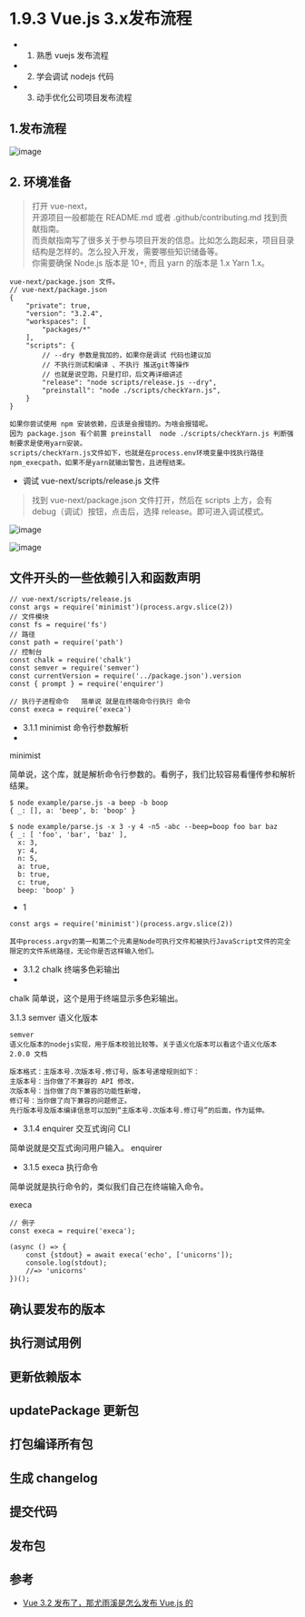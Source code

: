 
# 1.9.3 Vue.js 3.x发布流程

>
- 1. 熟悉 vuejs 发布流程
- 2. 学会调试 nodejs 代码
- 3. 动手优化公司项目发布流程

## 1.发布流程
![image](https://user-images.githubusercontent.com/17672815/130182307-cef87963-3324-49a4-b863-ec68df2d0edc.png)


## 2. 环境准备
>打开 vue-next，  
开源项目一般都能在 README.md 或者 .github/contributing.md 找到贡献指南。  
而贡献指南写了很多关于参与项目开发的信息。比如怎么跑起来，项目目录结构是怎样的。怎么投入开发，需要哪些知识储备等。  
你需要确保 Node.js 版本是 10+, 而且 yarn 的版本是 1.x Yarn 1.x。  

```
vue-next/package.json 文件。
// vue-next/package.json
{
    "private": true,
    "version": "3.2.4",
    "workspaces": [
        "packages/*"
    ],
    "scripts": {
        // --dry 参数是我加的，如果你是调试 代码也建议加
        // 不执行测试和编译 、不执行 推送git等操作
        // 也就是说空跑，只是打印，后文再详细讲述
        "release": "node scripts/release.js --dry",
        "preinstall": "node ./scripts/checkYarn.js",
    }
}

如果你尝试使用 npm 安装依赖，应该是会报错的。为啥会报错呢。
因为 package.json 有个前置 preinstall  node ./scripts/checkYarn.js 判断强制要求是使用yarn安装。
scripts/checkYarn.js文件如下，也就是在process.env环境变量中找执行路径npm_execpath，如果不是yarn就输出警告，且进程结束。
```
- 调试 vue-next/scripts/release.js 文件
>找到 vue-next/package.json 文件打开，然后在 scripts 上方，会有debug（调试）按钮，点击后，选择 release。即可进入调试模式。


![image](https://user-images.githubusercontent.com/17672815/130324164-e3a526ab-da4b-4742-8624-3fb4e829f61a.png)

![image](https://user-images.githubusercontent.com/17672815/130324182-67a844bf-d1c1-4bb1-8e68-65d5931253a6.png)



## 文件开头的一些依赖引入和函数声明
```
// vue-next/scripts/release.js
const args = require('minimist')(process.argv.slice(2))
// 文件模块
const fs = require('fs')
// 路径
const path = require('path')
// 控制台
const chalk = require('chalk')
const semver = require('semver')
const currentVersion = require('../package.json').version
const { prompt } = require('enquirer')

// 执行子进程命令   简单说 就是在终端命令行执行 命令
const execa = require('execa')
```

- 3.1.1 minimist  命令行参数解析
- 
minimist

简单说，这个库，就是解析命令行参数的。看例子，我们比较容易看懂传参和解析结果。
```
$ node example/parse.js -a beep -b boop
{ _: [], a: 'beep', b: 'boop' }

$ node example/parse.js -x 3 -y 4 -n5 -abc --beep=boop foo bar baz
{ _: [ 'foo', 'bar', 'baz' ],
  x: 3,
  y: 4,
  n: 5,
  a: true,
  b: true,
  c: true,
  beep: 'boop' }
```
- 1
```
const args = require('minimist')(process.argv.slice(2))

其中process.argv的第一和第二个元素是Node可执行文件和被执行JavaScript文件的完全限定的文件系统路径，无论你是否这样输入他们。
```
- 3.1.2 chalk 终端多色彩输出
- 
chalk
简单说，这个是用于终端显示多色彩输出。


3.1.3 semver  语义化版本

```
semver
语义化版本的nodejs实现，用于版本校验比较等。关于语义化版本可以看这个语义化版本 2.0.0 文档

版本格式：主版本号.次版本号.修订号，版本号递增规则如下：
主版本号：当你做了不兼容的 API 修改，
次版本号：当你做了向下兼容的功能性新增，
修订号：当你做了向下兼容的问题修正。
先行版本号及版本编译信息可以加到“主版本号.次版本号.修订号”的后面，作为延伸。
```

- 3.1.4 enquirer 交互式询问 CLI

简单说就是交互式询问用户输入。
enquirer


- 3.1.5 execa 执行命令

简单说就是执行命令的，类似我们自己在终端输入命令。

execa

```
// 例子
const execa = require('execa');

(async () => {
	const {stdout} = await execa('echo', ['unicorns']);
	console.log(stdout);
	//=> 'unicorns'
})();
```



## 确认要发布的版本

## 执行测试用例


## 更新依赖版本


## updatePackage 更新包


##  打包编译所有包

## 生成 changelog


## 提交代码

## 发布包


## 参考
- [Vue 3.2 发布了，那尤雨溪是怎么发布 Vue.js 的](https://juejin.cn/post/6997943192851054606)







